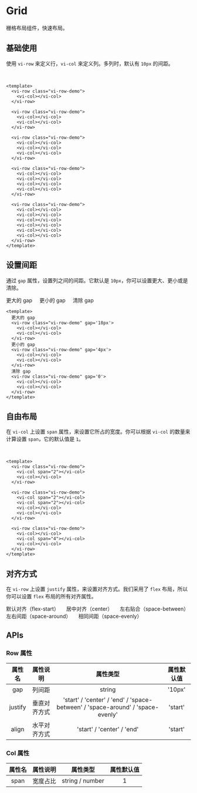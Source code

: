 <style lang="scss">
.vi-row-demo {
  padding: 8px;
  background-color: var(--doc-shadow-color);
  border-radius: var(--vi-base-radius);
  &:not(:last-child) { margin-bottom: 18px; }
  .vi-col {
    height: 28px;
    border-radius: var(--vi-base-radius);
    background-color: var(--vi-color-primary);
    &:nth-child(even) { background-color: violet; }
    &.justify { flex: 0 0 100px; }
  }
}
</style>

# Grid

栅格布局组件，快速布局。

## 基础使用

使用 `vi-row` 来定义行，`vi-col` 来定义列。多列时，默认有 `10px` 的间距。

<div class="examples">
  <vi-row class="vi-row-demo">
    <vi-col></vi-col>
  </vi-row>

  <vi-row class="vi-row-demo">
    <vi-col></vi-col>
    <vi-col></vi-col>
  </vi-row>

  <vi-row class="vi-row-demo">
    <vi-col></vi-col>
    <vi-col></vi-col>
    <vi-col></vi-col>
  </vi-row>

  <vi-row class="vi-row-demo">
    <vi-col></vi-col>
    <vi-col></vi-col>
    <vi-col></vi-col>
    <vi-col></vi-col>
  </vi-row>

  <vi-row class="vi-row-demo">
    <vi-col></vi-col>
    <vi-col></vi-col>
    <vi-col></vi-col>
    <vi-col></vi-col>
    <vi-col></vi-col>
    <vi-col></vi-col>
  </vi-row>
</div>

```vue
<template>
  <vi-row class="vi-row-demo">
    <vi-col></vi-col>
  </vi-row>

  <vi-row class="vi-row-demo">
    <vi-col></vi-col>
    <vi-col></vi-col>
  </vi-row>

  <vi-row class="vi-row-demo">
    <vi-col></vi-col>
    <vi-col></vi-col>
    <vi-col></vi-col>
  </vi-row>

  <vi-row class="vi-row-demo">
    <vi-col></vi-col>
    <vi-col></vi-col>
    <vi-col></vi-col>
    <vi-col></vi-col>
  </vi-row>

  <vi-row class="vi-row-demo">
    <vi-col></vi-col>
    <vi-col></vi-col>
    <vi-col></vi-col>
    <vi-col></vi-col>
    <vi-col></vi-col>
    <vi-col></vi-col>
  </vi-row>
</template>
```

## 设置间距

通过 `gap` 属性，设置列之间的间距。它默认是 `10px`，你可以设置更大、更小或是清除。

<div class="examples">
  更大的 gap
  <vi-row class="vi-row-demo" gap='28px'>
    <vi-col></vi-col>
    <vi-col></vi-col>
  </vi-row>
  更小的 gap
  <vi-row class="vi-row-demo" gap='4px'>
    <vi-col></vi-col>
    <vi-col></vi-col>
  </vi-row>
  清除 gap
  <vi-row class="vi-row-demo" gap='0'>
    <vi-col></vi-col>
    <vi-col></vi-col>
  </vi-row>
</div>

```vue
<template>
  更大的 gap
  <vi-row class="vi-row-demo" gap='18px'>
    <vi-col></vi-col>
    <vi-col></vi-col>
  </vi-row>
  更小的 gap
  <vi-row class="vi-row-demo" gap='4px'>
    <vi-col></vi-col>
    <vi-col></vi-col>
  </vi-row>
  清除 gap
  <vi-row class="vi-row-demo" gap='0'>
    <vi-col></vi-col>
    <vi-col></vi-col>
  </vi-row>
</template>
```

## 自由布局

在 `vi-col` 上设置 `span` 属性，来设置它所占的宽度。你可以根据 `vi-col` 的数量来计算设置 `span`，它的默认值是 `1`。

<div class="examples">
  <vi-row class="vi-row-demo">
    <vi-col span="2"></vi-col>
    <vi-col></vi-col>
  </vi-row>

  <vi-row class="vi-row-demo">
    <vi-col span="2"></vi-col>
    <vi-col span="2"></vi-col>
    <vi-col></vi-col>
    <vi-col></vi-col>
  </vi-row>

  <vi-row class="vi-row-demo">
    <vi-col></vi-col>
    <vi-col span="4"></vi-col>
    <vi-col></vi-col>
  </vi-row>
</div>

```vue
<template>
  <vi-row class="vi-row-demo">
    <vi-col span="2"></vi-col>
    <vi-col></vi-col>
  </vi-row>

  <vi-row class="vi-row-demo">
    <vi-col span="2"></vi-col>
    <vi-col span="2"></vi-col>
    <vi-col></vi-col>
    <vi-col></vi-col>
  </vi-row>

  <vi-row class="vi-row-demo">
    <vi-col></vi-col>
    <vi-col span="4"></vi-col>
    <vi-col></vi-col>
  </vi-row>
</template>
```

## 对齐方式

在 `vi-row` 上设置 `justify` 属性，来设置对齐方式。我们采用了 `flex` 布局，所以你可以设置 `flex` 布局的所有对齐属性。

<div class="examples">
  默认对齐（flex-start）
  <vi-row class="vi-row-demo">
    <vi-col class="justify"></vi-col>
    <vi-col class="justify"></vi-col>
    <vi-col class="justify"></vi-col>
  </vi-row>
  居中对齐（center）
  <vi-row class="vi-row-demo" justify="center">
    <vi-col class="justify"></vi-col>
    <vi-col class="justify"></vi-col>
    <vi-col class="justify"></vi-col>
  </vi-row>
  左右贴合（space-between）
  <vi-row class="vi-row-demo" justify="space-between">
    <vi-col class="justify"></vi-col>
    <vi-col class="justify"></vi-col>
    <vi-col class="justify"></vi-col>
  </vi-row>
  左右间距（space-around）
  <vi-row class="vi-row-demo" justify="space-around">
    <vi-col class="justify"></vi-col>
    <vi-col class="justify"></vi-col>
    <vi-col class="justify"></vi-col>
  </vi-row>
  相同间距（space-evenly）
  <vi-row class="vi-row-demo" justify="space-evenly">
    <vi-col class="justify"></vi-col>
    <vi-col class="justify"></vi-col>
    <vi-col class="justify"></vi-col>
  </vi-row>
</div>

## APIs

### Row 属性

| 属性名 | 属性说明 | 属性类型 | 属性默认值 |
| :---: | :---: | :---: | :---: |
| gap | 列间距 | string | '10px' |
| justify | 垂直对齐方式 | 'start' / 'center' / 'end' / 'space-between' / 'space-around' / 'space-evenly' | 'start' |
| align | 水平对齐方式 | 'start' / 'center' / 'end' | 'start' |

### Col 属性

| 属性名 | 属性说明 | 属性类型 | 属性默认值 |
| :---: | :---: | :---: | :---: |
| span | 宽度占比 | string / number | 1 |
